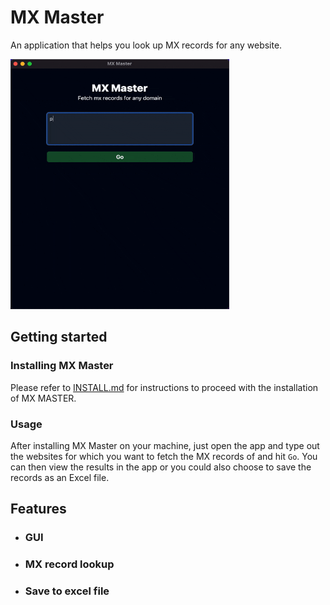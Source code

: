 # MX Master
An application that helps you look up MX records for any website.

<img src="./assets/mxtut.gif" width="350" height="400" alt="Quick clip of using MX Master" />

## Getting started
### Installing MX Master
Please refer to [INSTALL.md](https://github.com/abh1sheke/mx-master/blob/main/INSTALL.md) for instructions to proceed with the installation of MX MASTER.

### Usage
After installing MX Master on your machine, just open the app and type out the websites for which you want to fetch the MX records of and hit `Go`. You can then view the results in the app or you could also choose to save the records as an Excel file.

## Features
- ### GUI
- ### MX record lookup
- ### Save to excel file



